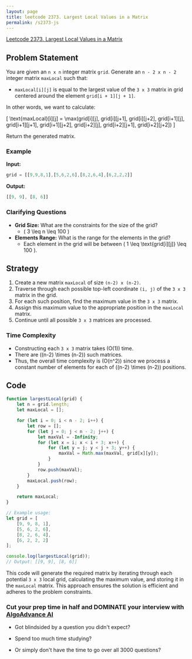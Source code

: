 ```yaml
---
layout: page
title: leetcode 2373. Largest Local Values in a Matrix
permalink: /s2373-js
---
```

[Leetcode 2373. Largest Local Values in a Matrix](https://algoadvance.github.io/algoadvance/l2373)
## Problem Statement
You are given an `n x n` integer matrix `grid`. Generate an `n - 2 x n - 2` integer matrix `maxLocal` such that:
- `maxLocal[i][j]` is equal to the largest value of the `3 x 3` matrix in grid centered around the element `grid[i + 1][j + 1]`.

In other words, we want to calculate:

\[ \text{maxLocal}[i][j] = \max(grid[i][j], grid[i][j+1], grid[i][j+2], grid[i+1][j], grid[i+1][j+1], grid[i+1][j+2], grid[i+2][j], grid[i+2][j+1], grid[i+2][j+2]) \]

Return the generated matrix.

### Example
**Input:**
```javascript
grid = [[9,9,8,1],[5,6,2,6],[8,2,6,4],[6,2,2,2]]
```

**Output:**
```javascript
[[9, 9], [8, 6]]
```

### Clarifying Questions
- **Grid Size:** What are the constraints for the size of the grid?
  - \( 3 \leq n \leq 100 \)
- **Elements Range:** What is the range for the elements in the grid?
  - Each element in the grid will be between \( 1 \leq \text{grid[i][j]} \leq 100 \).

## Strategy
1. Create a new matrix `maxLocal` of size `(n-2) x (n-2)`.
2. Traverse through each possible top-left coordinate `(i, j)` of the `3 x 3` matrix in the grid.
3. For each such position, find the maximum value in the `3 x 3` matrix.
4. Assign this maximum value to the appropriate position in the `maxLocal` matrix.
5. Continue until all possible `3 x 3` matrices are processed.

### Time Complexity
- Constructing each `3 x 3` matrix takes \(O(1)\) time.
- There are \((n-2) \times (n-2)\) such matrices.
- Thus, the overall time complexity is \(O(n^2)\) since we process a constant number of elements for each of \((n-2) \times (n-2)\) positions.

## Code
```javascript
function largestLocal(grid) {
    let n = grid.length;
    let maxLocal = [];

    for (let i = 0; i < n - 2; i++) {
        let row = [];
        for (let j = 0; j < n - 2; j++) {
            let maxVal = -Infinity;
            for (let x = i; x < i + 3; x++) {
                for (let y = j; y < j + 3; y++) {
                    maxVal = Math.max(maxVal, grid[x][y]);
                }
            }
            row.push(maxVal);
        }
        maxLocal.push(row);
    }

    return maxLocal;
}

// Example usage:
let grid = [
    [9, 9, 8, 1],
    [5, 6, 2, 6],
    [8, 2, 6, 4],
    [6, 2, 2, 2]
];

console.log(largestLocal(grid));
// Output: [[9, 9], [8, 6]]
```

This code will generate the required matrix by iterating through each potential `3 x 3` local grid, calculating the maximum value, and storing it in the `maxLocal` matrix. This approach ensures the solution is efficient and adheres to the problem constraints.


### Cut your prep time in half and DOMINATE your interview with [AlgoAdvance AI](https://algoAdvance.com)

- Got blindsided by a question you didn't expect?

- Spend too much time studying?

- Or simply don't have the time to go over all 3000 questions?

